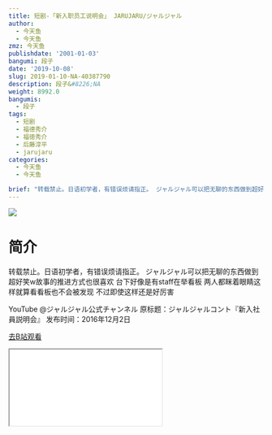 ```yaml
---
title: 短剧-「新入职员工说明会」 JARUJARU/ジャルジャル
author:
  - 今天鱼
  - 今天鱼
zmz: 今天鱼
publishdate: '2001-01-03'
bangumi: 段子
date: '2019-10-08'
slug: 2019-01-10-NA-40387790
description: 段子&#8226;NA
weight: 8992.0
bangumis:
  - 段子
tags:
  - 短剧
  - 福德秀介
  - 福徳秀介
  - 后藤淳平
  - jarujaru
categories:
  - 今天鱼
  - 今天鱼

brief: "转载禁止。日语初学者，有错误烦请指正。 ジャルジャル可以把无聊的东西做到超好笑w故事的推进方式也很喜欢 台下好像是有staff在举看板 两人都眯着眼睛这样就算看看板也不会被发现 不过即使这样还是好厉害 YouTube @ジャルジャル公式チャンネル 原标题：ジャルジャルコント『新入社員説明会』 发布时间：2016年12月2日"
---
```

![](https://i.imgur.com/cLpNFoE.jpg)
# 简介  
转载禁止。日语初学者，有错误烦请指正。
ジャルジャル可以把无聊的东西做到超好笑w故事的推进方式也很喜欢
台下好像是有staff在举看板 两人都眯着眼睛这样就算看看板也不会被发现
不过即使这样还是好厉害

YouTube @ジャルジャル公式チャンネル
原标题：ジャルジャルコント『新入社員説明会』
发布时间：2016年12月2日  

[去B站观看](https://www.bilibili.com/video/av40387790/)
<div class ="resp-container"><iframe class="testiframe" src="//player.bilibili.com/player.html?aid=40387790"", scrolling="no", allowfullscreen="true" > </iframe></div> 
